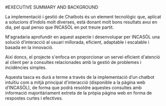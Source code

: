 #EXECUTIVE SUMMARY AND BACKGROUND

La implementació i gestió de Chatbots és un element tecnològic que, aplicat a solucions d’índols molt diverses, està donant molt bons resultats avui en dia, pel qual penso que INCASÒL en pot treure partit.

M'agradaria aprofundir en aquest aspecte i desenvolupar per INCASÒL una solució d’interacció al usuari millorada, eficient, adaptable i escalable i basada en la innovació.

Així doncs, el projecte s'enfoca en proporcionar un servei eficient d'atenció al client per a consultes relacionades amb la gestió de problemes i incidències simples. 

Aquesta tasca es durà a terme a través de la implementació d’un chatbot intuïtiu com a mitjà principal d'interacció (disponible a la pàgina web d’INCASÒL), de forma que podrà resoldre aquestes consultes amb informació majoritàriament extreta de la pròpia pàgina web en forma de respostes curtes i efectives.
